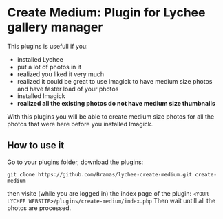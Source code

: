 # Create Medium: Plugin for Lychee gallery manager

This plugins is usefull if you:
* installed Lychee
* put a lot of photos in it
* realized you liked it very much
* realized it could be great to use Imagick to have medium size photos and have faster load of your photos
* installed Imagick
* **realized all the existing photos do not have medium size thumbnails**

With this plugins you will be able to create medium size photos for all the photos that were here before you installed Imagick.

## How to use it

Go to your plugins folder, download the plugins:
```
git clone https://github.com/Bramas/lychee-create-medium.git create-medium
```

then visite (while you are logged in) the index page of the plugin: `<YOUR LYCHEE WEBSITE>/plugins/create-medium/index.php`
Then wait untill all the photos are processed.


